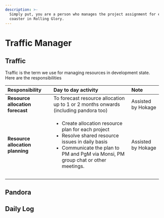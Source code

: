 ```yaml
---
description: >-
  Simply put, you are a person who manages the project assignment for each
  coaster in Rolling Glory.
---
```


# Traffic Manager

## Traffic

Traffic is the term we use for managing resources in development state. Here are the responsibilities

<table>
  <thead>
    <tr>
      <th style="text-align:left">Responsibility</th>
      <th style="text-align:left">Day to day activity</th>
      <th style="text-align:left">Note</th>
    </tr>
  </thead>
  <tbody>
    <tr>
      <td style="text-align:left"><b>Resource allocation forecast</b>
      </td>
      <td style="text-align:left">To forecast resource allocation up to 1 or 2 months onwards (including
        pandora too)</td>
      <td style="text-align:left">Assisted by Hokage</td>
    </tr>
    <tr>
      <td style="text-align:left"><b>Resource allocation planning</b>
      </td>
      <td style="text-align:left">
        <ul>
          <li>Create allocation resource plan for each project</li>
          <li>Resolve shared resource issues in daily basis</li>
          <li>Communicate the plan to PM and PgM via Monsi, PM group chat or other meetings.</li>
        </ul>
      </td>
      <td style="text-align:left">Assisted by Hokage</td>
    </tr>
    <tr>
      <td style="text-align:left"></td>
      <td style="text-align:left"></td>
      <td style="text-align:left"></td>
    </tr>
    <tr>
      <td style="text-align:left"></td>
      <td style="text-align:left"></td>
      <td style="text-align:left"></td>
    </tr>
  </tbody>
</table>

## Pandora

## Daily Log

